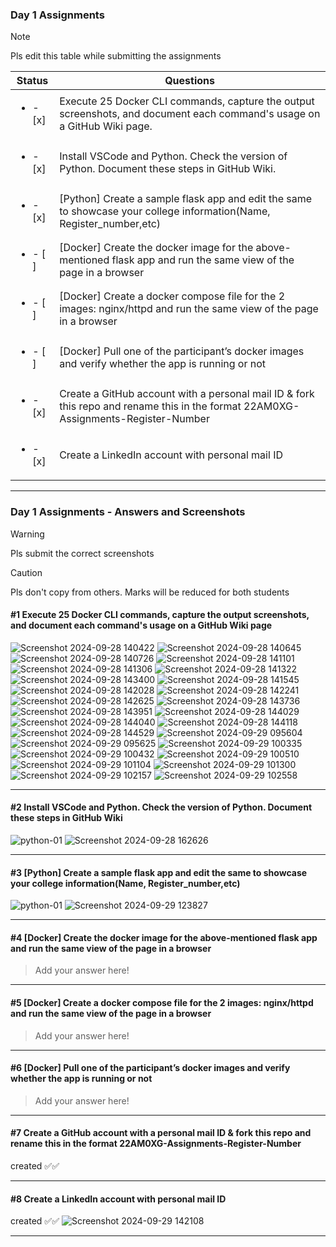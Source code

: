 ### Day 1 Assignments

> [!NOTE]
> Pls edit this table while submitting the assignments

| Status         | Questions     | 
|----------------|---------------|
| <ul><li>- [x] </li></ul> | Execute 25 Docker CLI commands, capture the output screenshots, and document each command's usage on a GitHub Wiki page. |
| <ul><li>- [x] </li></ul> | Install VSCode and Python. Check the version of Python. Document these steps in GitHub Wiki. |
| <ul><li>- [x] </li></ul> | [Python] Create a sample flask app and edit the same to showcase your college information(Name, Register_number,etc) |
| <ul><li>- [ ] </li></ul> | [Docker] Create the docker image for the above-mentioned flask app and run the same view of the page in a browser |
| <ul><li>- [ ] </li></ul> | [Docker] Create a docker compose file for the 2 images: nginx/httpd and run the same view of the page in a browser |
| <ul><li>- [ ] </li></ul> | [Docker] Pull one of the participant’s docker images and verify whether the app is running or not  |
| <ul><li>- [x] </li></ul> | Create a GitHub account with a personal mail ID & fork this repo and rename this in the format 22AM0XG-Assignments-Register-Number  |
| <ul><li>- [x] </li></ul> | Create a LinkedIn account with personal mail ID  |

***

### Day 1 Assignments - Answers and Screenshots

> [!WARNING]
> Pls submit the correct screenshots

> [!CAUTION]
> Pls don't copy from others. Marks will be reduced for both students

#### #1 Execute 25 Docker CLI commands, capture the output screenshots, and document each command's usage on a GitHub Wiki page
![Screenshot 2024-09-28 140422](https://github.com/user-attachments/assets/29a86999-d4d1-4541-be13-2e263bf34c0c)
![Screenshot 2024-09-28 140645](https://github.com/user-attachments/assets/b46b3d95-944d-41cf-b737-b5edfb3e3964)
![Screenshot 2024-09-28 140726](https://github.com/user-attachments/assets/245c9e6f-2605-4b28-8e78-f412436e200a)
![Screenshot 2024-09-28 141101](https://github.com/user-attachments/assets/dfcb1ba2-2d4e-43c2-a85d-e7b4759b6375)
![Screenshot 2024-09-28 141306](https://github.com/user-attachments/assets/9b66e325-38c3-4906-b1a9-f7fb4e967190)
![Screenshot 2024-09-28 141322](https://github.com/user-attachments/assets/f6165670-d7b3-42dd-9f7a-7d21351f3ff4)
![Screenshot 2024-09-28 143400](https://github.com/user-attachments/assets/a87d6e43-1072-40dc-afa9-b1991872385f)
![Screenshot 2024-09-28 141545](https://github.com/user-attachments/assets/e24e10cb-3cc6-4078-b884-ad27671d8b62)
![Screenshot 2024-09-28 142028](https://github.com/user-attachments/assets/24e477c3-6546-4077-92ca-3467d56d4fc8)
![Screenshot 2024-09-28 142241](https://github.com/user-attachments/assets/e20cdc89-def2-441f-86cd-21f88586f576)
![Screenshot 2024-09-28 142625](https://github.com/user-attachments/assets/69f0266b-508c-46f3-96fe-da0b87f82efa)
![Screenshot 2024-09-28 143736](https://github.com/user-attachments/assets/a86b47cb-7d59-4977-9551-7164f225d785)
![Screenshot 2024-09-28 143951](https://github.com/user-attachments/assets/bfec653c-a38e-46f3-8c67-a170cf15bd7b)
![Screenshot 2024-09-28 144029](https://github.com/user-attachments/assets/61da5a43-4075-4684-97d3-24a281416025)
![Screenshot 2024-09-28 144040](https://github.com/user-attachments/assets/e01638c6-f883-4760-a48f-f67b46e023f2)
![Screenshot 2024-09-28 144118](https://github.com/user-attachments/assets/c8288234-f377-43ff-a682-6c57265060a7)
![Screenshot 2024-09-28 144529](https://github.com/user-attachments/assets/d60bbc1d-8851-4008-8777-f1be69a3de1d)
![Screenshot 2024-09-29 095604](https://github.com/user-attachments/assets/d7fd0e74-23f0-482a-ac40-643619d50bf5)
![Screenshot 2024-09-29 095625](https://github.com/user-attachments/assets/cf007f34-d8af-4e83-bbd0-069607f3c163)
![Screenshot 2024-09-29 100335](https://github.com/user-attachments/assets/c139cab8-d25a-430d-a431-e025565bcd0d)
![Screenshot 2024-09-29 100432](https://github.com/user-attachments/assets/0f91b0ea-1add-48a3-b188-fa03688d6bf8)
![Screenshot 2024-09-29 100510](https://github.com/user-attachments/assets/ed339c60-4247-4edd-a630-f483e87f27ef)
![Screenshot 2024-09-29 101104](https://github.com/user-attachments/assets/2311c82a-c99b-4c2f-ba5f-b9103a10b977)
![Screenshot 2024-09-29 101300](https://github.com/user-attachments/assets/ae92ba73-52f4-4659-a81a-44ec65d944af)
![Screenshot 2024-09-29 102157](https://github.com/user-attachments/assets/96060050-4cc0-4d0b-97de-4a0e4fe20c96)
![Screenshot 2024-09-29 102558](https://github.com/user-attachments/assets/2d81f523-364b-4c36-ada0-275ba0d12452)

***

#### #2 Install VSCode and Python. Check the version of Python. Document these steps in GitHub Wiki
![python-01](https://github.com/user-attachments/assets/eab7cd02-07c7-47df-b4f7-21bb8431b4ca)
![Screenshot 2024-09-28 162626](https://github.com/user-attachments/assets/816ae5d1-6ba3-4389-980e-c0e8164b1347)


***

#### #3 [Python] Create a sample flask app and edit the same to showcase your college information(Name, Register_number,etc)
![python-01](https://github.com/user-attachments/assets/ff17688e-3124-49e2-a1cb-082aae192e34)
![Screenshot 2024-09-29 123827](https://github.com/user-attachments/assets/2fd83417-f567-4286-bb67-39d998b690c0)


***

#### #4 [Docker] Create the docker image for the above-mentioned flask app and run the same view of the page in a browser
> Add your answer here!

***

#### #5 [Docker] Create a docker compose file for the 2 images: nginx/httpd and run the same view of the page in a browser
> Add your answer here!

***

#### #6 [Docker] Pull one of the participant’s docker images and verify whether the app is running or not
> Add your answer here!

***

#### #7 Create a GitHub account with a personal mail ID & fork this repo and rename this in the format 22AM0XG-Assignments-Register-Number
created ✅✅

***

#### #8 Create a LinkedIn account with personal mail ID
created ✅✅
![Screenshot 2024-09-29 142108](https://github.com/user-attachments/assets/40ce8dc7-eddd-46a6-b07a-f5bbd3cce440)


***
